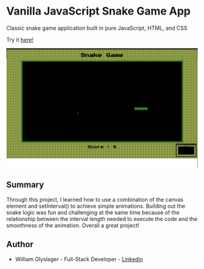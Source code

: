 # Vanilla JavaScript Snake Game App

Classic snake game application built in pure JavaScript, HTML, and CSS 

Try it [here!](https://wolyslager.github.io/JS-Snake-Game/)

![](screenshot.png?raw=true)

## Summary
Through this project, I learned how to use a combination of the canvas element and setInterval() to achieve simple animations. Building out the snake logic was fun and challenging at the same time because of the relationship between the interval length needed to execute the code and the smoothness of the animation. Overall a great project!

## Author 
* William Olyslager - Full-Stack Developer - [Linkedin](https://www.linkedin.com/in/william-olyslager-082151138/)
